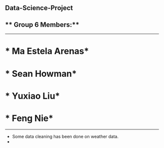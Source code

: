 ## Data-Science-Project
## ** Group 6 Members:**

---

# * Ma Estela Arenas*
# * Sean Howman*
# * Yuxiao Liu*
# * Feng Nie*

---

- Some data cleaning has been done on weather data.
- 